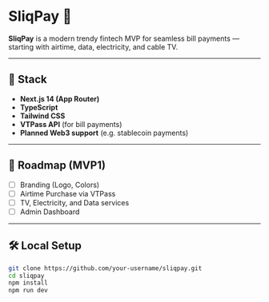 # SliqPay 💸

**SliqPay** is a modern trendy fintech MVP for seamless bill payments — starting with airtime, data, electricity, and cable TV.

---

## 🔧 Stack

- **Next.js 14 (App Router)**
- **TypeScript**
- **Tailwind CSS**
- **VTPass API** (for bill payments)
- **Planned Web3 support** (e.g. stablecoin payments)

---

## 🚀 Roadmap (MVP1)

- [ ] Branding (Logo, Colors)
- [ ] Airtime Purchase via VTPass
- [ ] TV, Electricity, and Data services
- [ ] Admin Dashboard

---

## 🛠️ Local Setup

```bash
git clone https://github.com/your-username/sliqpay.git
cd sliqpay
npm install
npm run dev
